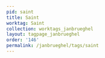 ```yaml
---
pid: saint
title: Saint
worktag: Saint
collection: worktags_janbrueghel
layout: tagpage_janbrueghel
order: '146'
permalink: /janbrueghel/tags/saint
---
```

